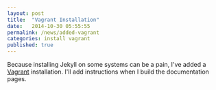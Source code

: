 ```yaml
---
layout: post
title:  "Vagrant Installation"
date:   2014-10-30 05:55:55
permalink: /news/added-vagrant
categories: install vagrant
published: true
---
```


Because installing Jekyll on some systems can be a pain, I've added a [Vagrant](http://vagrantup.com/) installation.  I'll add instructions when I build the documentation pages.

